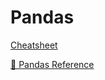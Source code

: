 # Pandas
[Cheatsheet](https://github.com/Deshvan11/Data-Science/blob/main/Pandas/README.md)

[📂 Pandas Reference](Pandas/README.md)

